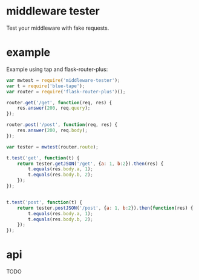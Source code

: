 # middleware tester

Test your middleware with fake requests.

# example

Example using tap and flask-router-plus:


```js
var mwtest = require('middleware-tester');
var t = require('blue-tape');
var router = require('flask-router-plus')();

router.get('/get', function(req, res) {
    res.answer(200, req.query);
});

router.post('/post', function(req, res) {
    res.answer(200, req.body);
});

var tester = mwtest(router.route);

t.test('get', function(t) {
    return tester.getJSON('/get', {a: 1, b:2}).then(res) {
        t.equals(res.body.a, 1);
        t.equals(res.body.b, 2);
    });
});


t.test('post', function(t) {
    return tester.postJSON('/post', {a: 1, b:2}).then(function(res) {
        t.equals(res.body.a, 1);
        t.equals(res.body.b, 2);
    });
});
```

# api

TODO



